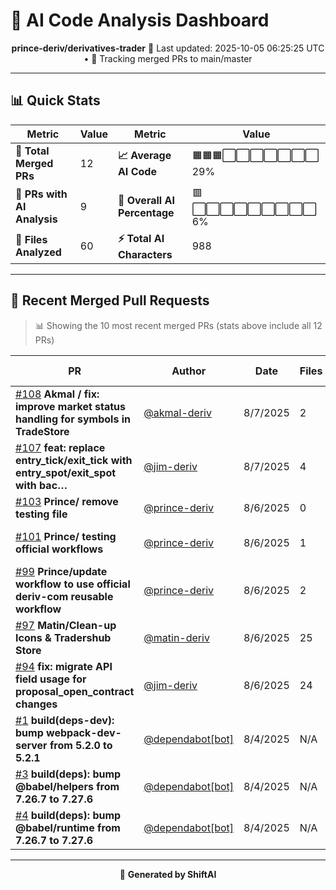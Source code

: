 # 🤖 AI Code Analysis Dashboard

<div align="center">

**prince-deriv/derivatives-trader**
📅 Last updated: 2025-10-05 06:25:25 UTC • 🔄 Tracking merged PRs to main/master

</div>

---

## 📊 Quick Stats

| Metric | Value | Metric | Value |
|--------|-------|--------|-------|
| **📁 Total Merged PRs** | 12 | **📈 Average AI Code** | 🟧🟧🟧⬜⬜⬜⬜⬜⬜⬜ 29% |
| **🤖 PRs with AI Analysis** | 9 | **🎯 Overall AI Percentage** | 🟥⬜⬜⬜⬜⬜⬜⬜⬜⬜ 6% |
| **📄 Files Analyzed** | 60 | **⚡ Total AI Characters** | 988 |

---

## 🚀 Recent Merged Pull Requests

> 📊 Showing the 10 most recent merged PRs (stats above include all 12 PRs)

| PR | Author | Date | Files | AI Content | Percentage |
|----|--------|------|-------|------------|------------|
| [#108](#) **Akmal / fix: improve market status handling for symbols in TradeStore** | [@akmal-deriv](https://github.com/akmal-deriv) | 8/7/2025 | 2 | 0 / 971 chars | ⬜⬜⬜⬜⬜⬜⬜⬜⬜⬜⬜⬜⬜⬜⬜   0% |
| [#107](#) **feat: replace entry_tick/exit_tick with entry_spot/exit_spot with bac…** | [@jim-deriv](https://github.com/jim-deriv) | 8/7/2025 | 4 | 0 / 1,252 chars | ⬜⬜⬜⬜⬜⬜⬜⬜⬜⬜⬜⬜⬜⬜⬜   0% |
| [#103](#) **Prince/ remove testing file** | [@prince-deriv](https://github.com/prince-deriv) | 8/6/2025 | 0 | 0 / 0 chars | ⬜⬜⬜⬜⬜⬜⬜⬜⬜⬜⬜⬜⬜⬜⬜   0% |
| [#101](#) **Prince/ testing official workflows** | [@prince-deriv](https://github.com/prince-deriv) | 8/6/2025 | 1 | 695 / 707 chars | 🟩🟩🟩🟩🟩🟩🟩🟩🟩🟩🟩🟩🟩🟩🟩  98% |
| [#99](#) **Prince/update workflow to use official deriv-com reusable workflow** | [@prince-deriv](https://github.com/prince-deriv) | 8/6/2025 | 2 | 224 / 257 chars | 🟩🟩🟩🟩🟩🟩🟩🟩🟩🟩🟩🟩🟩⬜⬜  87% |
| [#97](#) **Matin/Clean-up Icons & Tradershub Store** | [@matin-deriv](https://github.com/matin-deriv) | 8/6/2025 | 25 | 0 / 1,529 chars | ⬜⬜⬜⬜⬜⬜⬜⬜⬜⬜⬜⬜⬜⬜⬜   0% |
| [#94](#) **fix: migrate API field usage for proposal_open_contract changes** | [@jim-deriv](https://github.com/jim-deriv) | 8/6/2025 | 24 | 0 / 13,107 chars | ⬜⬜⬜⬜⬜⬜⬜⬜⬜⬜⬜⬜⬜⬜⬜   0% |
| [#1](#) **build(deps-dev): bump webpack-dev-server from 5.2.0 to 5.2.1** | [@dependabot[bot]](https://github.com/dependabot[bot]) | 8/4/2025 | N/A | No data | ⬜⬜⬜⬜⬜⬜⬜⬜⬜⬜⬜⬜⬜⬜⬜   0% |
| [#3](#) **build(deps): bump @babel/helpers from 7.26.7 to 7.27.6** | [@dependabot[bot]](https://github.com/dependabot[bot]) | 8/4/2025 | N/A | No data | ⬜⬜⬜⬜⬜⬜⬜⬜⬜⬜⬜⬜⬜⬜⬜   0% |
| [#4](#) **build(deps): bump @babel/runtime from 7.26.7 to 7.27.6** | [@dependabot[bot]](https://github.com/dependabot[bot]) | 8/4/2025 | N/A | No data | ⬜⬜⬜⬜⬜⬜⬜⬜⬜⬜⬜⬜⬜⬜⬜   0% |

---

<div align="center">

🚀 **Generated by ShiftAI**

</div>